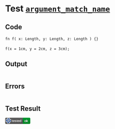 # Test [`argument_match_name`](/doc/structure/arguments.md#L23)

## Code

```µcad
fn f( x: Length, y: Length, z: Length ) {}

f(x = 1cm, y = 2cm, z = 3cm);

```

## Output

```,plain
```

## Errors

```,plain
```

## Test Result

![OK](/doc/structure/.test/argument_match_name.png)
